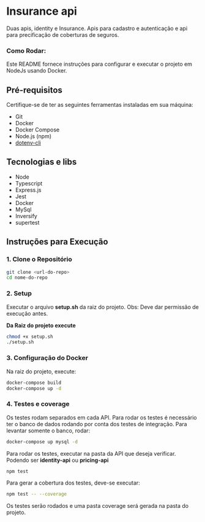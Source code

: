 # Insurance api
Duas apis, identity e Insurance. Apis para cadastro e autenticação e api para precificação de coberturas de seguros.

### Como Rodar:

Este README fornece instruções para configurar e executar o projeto  em NodeJs usando Docker.

## Pré-requisitos

Certifique-se de ter as seguintes ferramentas instaladas em sua máquina:

- Git
- Docker
- Docker Compose
- Node.js (npm)
- [dotenv-cli](https://github.com/entropitor/dotenv-cli)

## Tecnologias e libs
- Node
- Typescript
- Express.js
- Jest
- Docker
- MySql
- Inversify
- supertest


## Instruções para Execução

### 1. Clone o Repositório

```bash
git clone <url-do-repo>
cd nome-do-repo
```

### 2. Setup

Executar o arquivo **setup.sh** da raiz do projeto. Obs: Deve dar permissão de execução antes.

**Da Raiz do projeto execute**

```bash
chmod +x setup.sh
./setup.sh
```

### 3. Configuração do Docker
Na raiz do projeto, execute:

```bash
docker-compose build
docker-compose up -d
```

### 4. Testes e coverage

Os testes rodam separados em cada API. Para rodar os testes é necessário ter o banco de dados rodando por conta dos testes de integração. Para levantar somente o banco, rodar:
```bash
docker-compose up mysql -d
```
Para rodar os testes, executar na pasta da API que deseja verificar. Podendo ser **identity-api** ou **pricing-api**
```bash
npm test
```
Para gerar a cobertura dos testes, deve-se executar:
```bash
npm test -- --coverage
```
Os testes serão rodados e uma pasta coverage será gerada na pasta do projeto.
